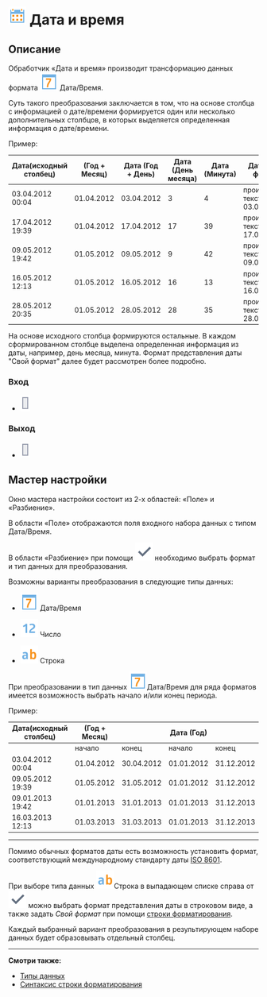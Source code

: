 # ![](../../media/app/icons/component_18/component_default-08.svg) Дата и время

## Описание

Обработчик «Дата и время» производит трансформацию данных формата ![](../../media/app/icons/datatype_18/datatype_default-05.svg) Дата/Время.

Суть такого преобразования заключается в том, что на основе столбца с информацией о дате/времени формируется один или несколько дополнительных столбцов, в которых выделяется определенная информация о дате/времени.

Пример:

 | Дата(исходный столбец) | (Год + Месяц) | Дата (Год + День) | Дата (День месяца) | Дата (Минута) | Дата (Свой формат) |
 | --------- | --------- | --------- | --------- | --------- | --------- |
 | 03.04.2012 00:04 | 01.04.2012 | 03.04.2012 | 3 | 4 | произвольный текст - 03.04.12 |
 | 17.04.2012 19:39 | 01.04.2012 | 17.04.2012 | 17 | 39 | произвольный текст - 17.04.12 |
 | 09.05.2012 19:42 | 01.05.2012 | 09.05.2012 | 9 | 42 | произвольный текст - 09.05.12 |
 | 16.05.2012 12:13 | 01.05.2012 | 16.05.2012 | 16 | 13 | произвольный текст - 16.05.12 |
 | 28.05.2012 20:35 | 01.05.2012 | 28.05.2012 | 28 | 35 | произвольный текст - 28.05.12 |

На основе исходного столбца формируются остальные. В каждом сформированном столбце выделена определенная информация из даты, например, день месяца, минута. Формат представления даты "Свой формат" далее будет рассмотрен более подробно.

### Вход

* ![](../../media/app/icons/ports/output_table_inactive.svg)

### Выход

* ![](../../media/app/icons/ports/output_table_inactive.svg)

## Мастер настройки

Окно мастера настройки состоит из 2-х областей: «Поле» и «Разбиение».

В области «Поле» отображаются поля  входного набора данных с типом Дата/Время.

В области «Разбиение» при помощи ![](../../media/app/icons/toolbar_18/toolbar_18_102.svg) необходимо выбрать формат и тип данных для преобразования.

Возможны варианты преобразования в следующие типы данных:

* ![](../../media/app/icons/datatype_18/datatype_default-05.svg) Дата/Время

* ![](../../media/app/icons/datatype_18/datatype_default-02.svg) Число

* ![](../../media/app/icons/datatype_18/datatype_default-01.svg) Строка

При преобразовании в тип данных ![](../../media/app/icons/datatype_18/datatype_default-05.svg)Дата/Время для ряда форматов имеется возможность выбрать начало и/или конец периода.

Пример:

| Дата(исходный столбец) | (Год + Месяц) | | Дата (Год) | |
| --------- | --------- | --------- |--------- | --------- |
| | начало | конец | начало | конец |
| 03.04.2012 00:04 | 01.04.2012 | 30.04.2012 | 01.01.2012 | 31.12.2012 |
| 09.05.2012 19:39 | 01.05.2012 | 31.05.2012 | 01.01.2012 | 31.12.2012 |
| 09.01.2013 19:42 | 01.01.2013 | 31.01.2013 | 01.01.2013 | 31.12.2013 |
| 16.03.2013 12:13 | 01.03.2013 | 31.03.2013 | 01.01.2013 | 31.12.2013 |

------

Помимо обычных форматов даты есть возможность установить формат, соответствующий международному стандарту даты [ISO 8601](https://ru.wikipedia.org/wiki/ISO_8601).

При выборе типа данных ![](../../media/app/icons/datatype_18/datatype_default-01.svg)Строка в выпадающем списке справа от ![](../../media/app/icons/toolbar_18/toolbar_18_102.svg) можно выбрать формат представления даты в строковом виде, а также задать *Свой формат* при помощи [строки форматирования](../processors/transformation/trans_datatime/syntax.md).

Каждый выбранный вариант преобразования в результирующем наборе данных будет образовывать отдельный столбец.

------

**Смотри также:**

* [Типы данных](../../data/datatype.md)
* [Синтаксис строки форматирования](../../processors/transformation/trans_datatime/syntax.md)
